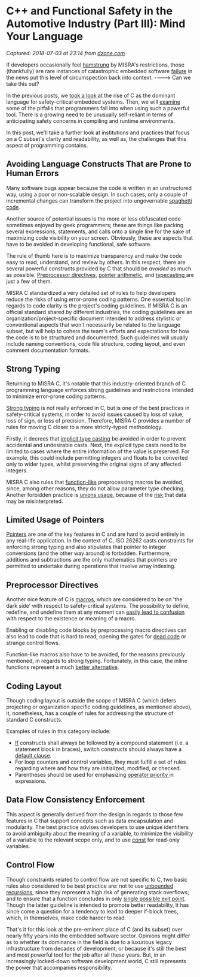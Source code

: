 # C++ and Functional Safety in the Automotive Industry (Part III): Mind Your Language

_Captured: 2018-07-03 at 23:14 from [dzone.com](https://dzone.com/articles/c-and-functional-safety-in-the-automotive-industry-1)_

If developers occasionally feel [hamstrung](http://www.electronicdesign.com/dev-tools/misra-c2012-plenty-good-reasons-change) by MISRA's restrictions, those (thankfully) are rare instances of catastrophic embedded software [failure](http://www.bbc.com/news/technology-43617752) in the news put this level of circumspection back into context. ----> Can we take this out?

In the previous posts, we [took a look](https://blog.tremend.com/history-c-embedded-auto-industry/) at the rise of C as the dominant language for safety-critical embedded systems. Then, we will [examine](https://blog.tremend.com/c-functional-safety-automotive-industry-part-2-usual-suspects/) some of the pitfalls that programmers fall into when using such a powerful tool. There is a growing need to be unusually self-reliant in terms of anticipating safety concerns in compiling and runtime environments.

In this post, we'll take a further look at institutions and practices that focus on a C subset's clarity and readability, as well as, the challenges that this aspect of programming contains.

## **Avoiding Language Constructs That are Prone to Human Errors**

Many software bugs appear because the code is written in an unstructured way, using a poor or non-scalable design. In such cases, only a couple of incremental changes can transform the project into ungovernable [spaghetti code](https://daedtech.com/colleague-creates-spaghetti-code/).

Another source of potential issues is the more or less obfuscated code sometimes enjoyed by geek programmers; these are things like packing several expressions, statements, and calls onto a single line for the sake of maximizing code visibility on your screen. Obviously, these are aspects that have to be avoided in developing functional, safe software.

The rule of thumb here is to maximize transparency and make the code easy to read, understand, and review by others. In this respect, there are several powerful constructs provided by C that should be _avoided_ as much as possible. [Preprocessor directives](https://www.cprogramming.com/reference/preprocessor/), [pointer arithmetic](https://www.tutorialspoint.com/cprogramming/c_pointer_arithmetic.htm), and [typecasting ](https://www.improgrammer.net/type-casting-c-language/)are just a few of them.

MISRA C standardized a very detailed set of rules to help developers reduce the risks of using error-prone coding patterns. One essential tool in regards to code clarity is the project's coding guidelines. If MISRA C is an official standard shared by different industries, the coding guidelines are an organization/project-specific document intended to address stylistic or conventional aspects that won't necessarily be related to the language subset, but will help to cohere the team's efforts and expectations for how the code is to be structured and documented. Such guidelines will usually include naming conventions, code file structure, coding layout, and even comment documentation formats.

## **Strong Typing**

Returning to MISRA C, it's notable that this industry-oriented branch of C programming language enforces strong guidelines and restrictions intended to minimize error-prone coding patterns.

[Strong typing](https://stackoverflow.com/questions/2690544/what-is-the-difference-between-a-strongly-typed-language-and-a-statically-typed) is not really enforced in C, but is one of the best practices in safety-critical systems, in order to avoid issues caused by loss of value, loss of sign, or loss of precision. Therefore, MISRA C provides a number of rules for moving C closer to a more strictly-typed methodology.

Firstly, it decrees that [implicit type casting](http://en.cppreference.com/w/c/language/conversion) be avoided in order to prevent accidental and undesirable casts. Next, the explicit type casts need to be limited to cases where the entire information of the value is preserved. For example, this could include permitting integers and floats to be converted only to wider types, whilst preserving the original signs of any affected integers.

MISRA C also rules that [function-like](https://stackoverflow.com/questions/18444813/misra-rule-19-7-function-like-macro) preprocessing macros be avoided, since, among other reasons, they do not allow parameter type checking. Another forbidden practice is [unions usage](https://www.geeksforgeeks.org/union-c/), because of the [risk](http://www.drdobbs.com/flexible-c-8-union-casts-considered-harm/184403890) that data may be misinterpreted.

## **Limited Usage of Pointers**

[Pointers](https://users.cs.cf.ac.uk/Dave.Marshall/C/node10.html) are one of the key features in C and are hard to avoid entirely in any real-life application. In the context of C, ISO 26262 casts constraints for enforcing strong typing and also stipulates that pointer to integer conversions (and the other way around) is forbidden. Furthermore, additions and subtractions are the only mathematics that pointers are permitted to undertake during operations that involve array indexing.

## **Preprocessor Directives**

Another nice feature of C is [macros](https://gcc.gnu.org/onlinedocs/cpp/Macros.html), which are considered to be on 'the dark side' with respect to safety-critical systems. The possibility to define, redefine, and undefine them at any moment can [easily lead to confusion](http://www.brainbell.com/tutors/c/Advice_and_Warnings_for_C/Macros_and_Miscellaneous_Pitfalls.html) with respect to the existence or meaning of a macro.

Enabling or disabling code blocks by preprocessing macro directives can also lead to code that is hard to read, opening the gates for [dead code](https://wiki.sei.cmu.edu/confluence/display/c/MSC12-C.+Detect+and+remove+code+that+has+no+effect+or+is+never+executed) or strange control flows.

Function-like macros also have to be avoided, for the reasons previously mentioned, in regards to strong typing. Fortunately, in this case, the inline functions represent a much [better alternative](https://gcc.gnu.org/onlinedocs/gcc/Inline.html).

## **Coding Layout**

Though coding layout is outside the scope of MISRA C (which defers projecting or organization specific coding guidelines, as mentioned above), it, nonetheless, has a couple of rules for addressing the structure of standard C constructs.

Examples of rules in this category include:

  * [If](https://www.codingunit.com/c-tutorial-the-if-and-switch-statement) constructs shall always be followed by a compound statement (i.e. a statement block in braces), switch constructs should always have a [default clause](https://rules.sonarsource.com/cpp/RSPEC-131).
  * For loop counters and control variables, they must fulfill a set of rules regarding where and how they are initialized, modified, or checked.
  * Parentheses should be used for emphasizing [operator priority ](https://wiki.sei.cmu.edu/confluence/display/c/EXP00-C.+Use+parentheses+for+precedence+of+operation)in expressions.

## **Data Flow Consistency Enforcement**

This aspect is generally derived from the design in regards to those few features in C that support concepts such as data encapsulation and modularity. The best practice advises developers to use unique identifiers to avoid ambiguity about the meaning of a variable, to minimize the visibility of a variable to the relevant scope only, and to use [const](https://www.geeksforgeeks.org/const-qualifier-in-c/) for read-only variables.

## **Control Flow**

Though constraints related to control flow are not specific to C, two basic rules also considered to be best practice are: not to use [unbounded recursions](https://www.geeksforgeeks.org/recursion/), since they represent a high risk of generating stack overflows; and to ensure that a function concludes in only [single possible exit point](http://wiki.c2.com/?SingleFunctionExitPoint). Though the latter guideline is intended to promote better readability, it has since come a question for a tendency to lead to deeper if-block trees, which, in themselves, make code harder to read.

That's it for this look at the pre-eminent place of C (and its subset) over nearly fifty years into the embedded software sector. Opinions might differ as to whether its dominance in the field is due to a luxurious legacy infrastructure from decades of development, or because it's still the best and most powerful tool for the job after all these years. But, in an increasingly locked-down software development world, C still represents the power that accompanies responsibility.
